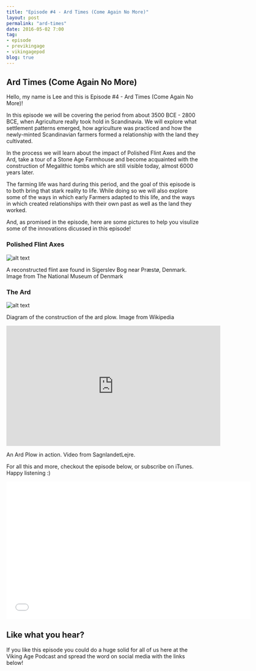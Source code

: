 ```yaml
---
title: "Episode #4 - Ard Times (Come Again No More)"
layout: post
permalink: "ard-times"
date: 2016-05-02 7:00
tag:
- episode
- previkingage
- vikingagepod
blog: true
---
```


## Ard Times (Come Again No More)

Hello, my name is Lee and this is Episode #4 - Ard Times (Come Again No More)!

In this episode we will be covering the period from about 3500 BCE - 2800 BCE, when Agriculture really took hold in Scandinavia. We will explore what settlement patterns emerged, how agriculture was practiced and how the newly-minted Scandinavian farmers formed a relationship with the land they cultivated.

In the process we will learn about the impact of Polished Flint Axes and the Ard, take a tour of a Stone Age Farmhouse and become acquainted with the construction of Megalithic tombs which are still visible today, almost 6000 years later.

The farming life was hard during this period, and the goal of this episode is to both bring that stark reality to life. While doing so we will also explore some of the ways in which early Farmers adapted to this life, and the ways in which created relationships with their own past as well as the land they worked.

And, as promised in the episode, here are some pictures to help you visulize some of the innovations dicussed in this episode!

### Polished Flint Axes

![alt text]({{site.url}}/assets/images/reconstructed-flint-axe.jpg "Reconstructed Polished Flint Axe")

A reconstructed flint axe found in Sigerslev Bog near Præstø, Denmark. Image from The National Museum of Denmark

### The Ard

![alt text](https://upload.wikimedia.org/wikipedia/commons/e/ec/AncientPlough.jpg "The Ard Plow")

Diagram of the construction of the ard plow. Image from Wikipedia

<iframe width="560" height="315" src="https://www.youtube.com/embed/FYTNSJ2T8Ms" frameborder="0" allowfullscreen></iframe>

An Ard Plow in action. Video from SagnlandetLejre.

For all this and more, checkout the episode below, or subscribe on iTunes. Happy listening :)

<iframe style="border: none" src="//html5-player.libsyn.com/embed/episode/id/4338210/height/360/width/640/theme/standard/autoplay/no/autonext/no/thumbnail/yes/preload/no/no_addthis/no/direction/backward/no-cache/true/" height="360" width="640" scrolling="no"  allowfullscreen webkitallowfullscreen mozallowfullscreen oallowfullscreen msallowfullscreen></iframe>

## Like what you hear?
If you like this episode you could do a huge solid for all of us here at the Viking Age Podcast and spread the word on social media with the links below!
